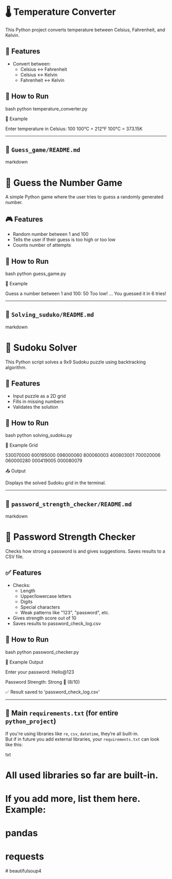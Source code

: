 # 🌡 Temperature Converter

This Python project converts temperature between Celsius, Fahrenheit, and Kelvin.

## 🔧 Features
- Convert between:
  - Celsius ↔ Fahrenheit
  - Celsius ↔ Kelvin
  - Fahrenheit ↔ Kelvin

## 🚀 How to Run
bash
python temperature_converter.py

📝 Example

Enter temperature in Celsius: 100
100°C = 212°F
100°C = 373.15K

---

## 📁 `Guess_game/README.md`

markdown
# 🎯 Guess the Number Game

A simple Python game where the user tries to guess a randomly generated number.

## 🎮 Features
- Random number between 1 and 100
- Tells the user if their guess is too high or too low
- Counts number of attempts

## 🚀 How to Run
bash
python guess_game.py

📝 Example

Guess a number between 1 and 100: 50
Too low!
...
You guessed it in 6 tries!

---

## 📁 `Solving_suduko/README.md`

markdown
# 🧩 Sudoku Solver

This Python script solves a 9x9 Sudoku puzzle using backtracking algorithm.

## 🧠 Features
- Input puzzle as a 2D grid
- Fills in missing numbers
- Validates the solution

## 🚀 How to Run
bash
python solving_sudoku.py

📝 Example Grid

530070000
600195000
098000060
800060003
400803001
700020006
060000280
000419005
000080079

📤 Output

Displays the solved Sudoku grid in the terminal.

---

## 📁 `password_strength_checker/README.md`

markdown
# 🔐 Password Strength Checker

Checks how strong a password is and gives suggestions. Saves results to a CSV file.

## ✅ Features
- Checks:
  - Length
  - Upper/lowercase letters
  - Digits
  - Special characters
  - Weak patterns like "123", "password", etc.
- Gives strength score out of 10
- Saves results to password_check_log.csv

## 🚀 How to Run
bash
python password_checker.py

📝 Example Output

Enter your password: Hello@123

Password Strength: Strong 💪 (8/10)

✅ Result saved to 'password_check_log.csv'

---

## 🧾 Main `requirements.txt` (for entire `python_project`)

If you're using libraries like `re`, `csv`, `datetime`, they’re all built-in.  
But if in future you add external libraries, your `requirements.txt` can look like this:

txt
# All used libraries so far are built-in.
# If you add more, list them here. Example:
# pandas
# requests
# beautifulsoup4
